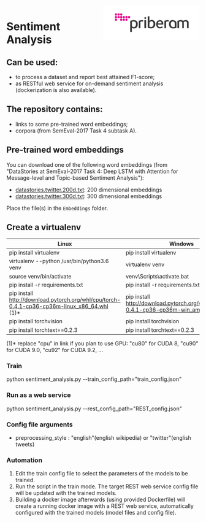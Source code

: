 <img alt="Priberam logo" src="priberam-650x240.png" width="250" align="right" />

# Sentiment Analysis #

## Can be used: ## 
* to process a dataset and report best attained F1-score;
* as RESTful web service for on-demand sentiment analysis (dockerization is also available).

## The repository contains: ## 
* links to some pre-trained word embeddings;
* corpora (from SemEval-2017 Task 4 subtask A).

## Pre-trained word embeddings ## 
You can download one of the following word embeddings  (from "DataStories at SemEval-2017 Task 4: Deep LSTM with Attention for Message-level and Topic-based Sentiment Analysis"): 
- [datastories.twitter.200d.txt](https://mega.nz/#!W5BXBISB!Vu19nme_shT3RjVL4Pplu8PuyaRH5M5WaNwTYK4Rxes): 200 dimensional embeddings
- [datastories.twitter.300d.txt](https://mega.nz/#!u4hFAJpK!UeZ5ERYod-SwrekW-qsPSsl-GYwLFQkh06lPTR7K93I): 300 dimensional embeddings

Place the file(s) in the `Embeddings` folder.


## Create a virtualenv ## 
Linux  | Windows
------------- | -------------
pip install virtualenv  | pip install virtualenv
virtualenv --python /usr/bin/python3.6 venv	  | virtualenv venv
source venv/bin/activate  | venv\Scripts\activate.bat
pip install -r requirements.txt  | pip install -r requirements.txt 
pip install http://download.pytorch.org/whl/cpu/torch-0.4.1-cp36-cp36m-linux_x86_64.whl (1)* | pip install http://download.pytorch.org/whl/cpu/torch-0.4.1-cp36-cp36m-win_amd64.whl (1)*
pip install torchvision  | pip install torchvision
pip install torchtext==0.2.3  | pip install torchtext==0.2.3 

(1)* replace "cpu" in link if you plan to use GPU: "cu80" for CUDA 8, "cu90" for CUDA 9.0, "cu92" for CUDA 9.2, ...


### Train ## 
python sentiment_analysis.py --train_config_path="train_config.json"
### Run as a web service ## 
python sentiment_analysis.py --rest_config_path="REST_config.json"

### Config file arguments
* preprocessing_style : "english"(english wikipedia) or "twitter"(english tweets)


### Automation ## 
1. Edit the train config file to select the parameters of the models to be trained.
2. Run the script in the train mode.
The target REST web service config file will be updated with the trained models. 
3. Building a docker image afterwards (using provided Dockerfile) will create a running docker image with a REST web service, 
automatically configured with the trained models (model files and config file).